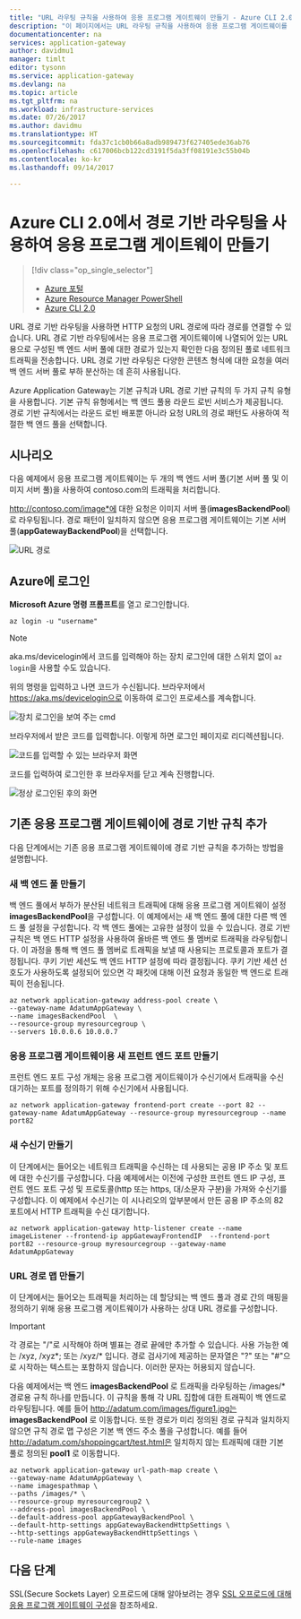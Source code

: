 ```yaml
---
title: "URL 라우팅 규칙을 사용하여 응용 프로그램 게이트웨이 만들기 - Azure CLI 2.0 | Microsoft Docs"
description: "이 페이지에서는 URL 라우팅 규칙을 사용하여 응용 프로그램 게이트웨이를 만들고 구성하는 방법에 대한 지침을 제공합니다."
documentationcenter: na
services: application-gateway
author: davidmu1
manager: timlt
editor: tysonn
ms.service: application-gateway
ms.devlang: na
ms.topic: article
ms.tgt_pltfrm: na
ms.workload: infrastructure-services
ms.date: 07/26/2017
ms.author: davidmu
ms.translationtype: HT
ms.sourcegitcommit: fda37c1cb0b66a8adb989473f627405ede36ab76
ms.openlocfilehash: c617006bcb122cd3191f5da3ff08191e3c55b04b
ms.contentlocale: ko-kr
ms.lasthandoff: 09/14/2017

---
```

# <a name="create-an-application-gateway-by-using-path-based-routing-with-azure-cli-20"></a>Azure CLI 2.0에서 경로 기반 라우팅을 사용하여 응용 프로그램 게이트웨이 만들기

> [!div class="op_single_selector"]
> * [Azure 포털](application-gateway-create-url-route-portal.md)
> * [Azure Resource Manager PowerShell](application-gateway-create-url-route-arm-ps.md)
> * [Azure CLI 2.0](application-gateway-create-url-route-cli.md)

URL 경로 기반 라우팅을 사용하면 HTTP 요청의 URL 경로에 따라 경로를 연결할 수 있습니다. URL 경로 기반 라우팅에서는 응용 프로그램 게이트웨이에 나열되어 있는 URL용으로 구성된 백 엔드 서버 풀에 대한 경로가 있는지 확인한 다음 정의된 풀로 네트워크 트래픽을 전송합니다. URL 경로 기반 라우팅은 다양한 콘텐츠 형식에 대한 요청을 여러 백 엔드 서버 풀로 부하 분산하는 데 흔히 사용됩니다.

Azure Application Gateway는 기본 규칙과 URL 경로 기반 규칙의 두 가지 규칙 유형을 사용합니다. 기본 규칙 유형에서는 백 엔드 풀용 라운드 로빈 서비스가 제공됩니다. 경로 기반 규칙에서는 라운드 로빈 배포뿐 아니라 요청 URL의 경로 패턴도 사용하여 적절한 백 엔드 풀을 선택합니다.

## <a name="scenario"></a>시나리오

다음 예제에서 응용 프로그램 게이트웨이는 두 개의 백 엔드 서버 풀(기본 서버 풀 및 이미지 서버 풀)을 사용하여 contoso.com의 트래픽을 처리합니다.

http://contoso.com/image*에 대한 요청은 이미지 서버 풀(**imagesBackendPool**)로 라우팅됩니다. 경로 패턴이 일치하지 않으면 응용 프로그램 게이트웨이는 기본 서버 풀(**appGatewayBackendPool**)을 선택합니다.

![URL 경로](./media/application-gateway-create-url-route-cli/scenario.png)

## <a name="sign-in-to-azure"></a>Azure에 로그인

**Microsoft Azure 명령 프롬프트**를 열고 로그인합니다.

```azurecli
az login -u "username"
```

> [!NOTE]
> aka.ms/devicelogin에서 코드를 입력해야 하는 장치 로그인에 대한 스위치 없이 `az login`을 사용할 수도 있습니다.

위의 명령을 입력하고 나면 코드가 수신됩니다. 브라우저에서 https://aka.ms/devicelogin으로 이동하여 로그인 프로세스를 계속합니다.

![장치 로그인을 보여 주는 cmd][1]

브라우저에서 받은 코드를 입력합니다. 이렇게 하면 로그인 페이지로 리디렉션됩니다.

![코드를 입력할 수 있는 브라우저 화면][2]

코드를 입력하여 로그인한 후 브라우저를 닫고 계속 진행합니다.

![정상 로그인된 후의 화면][3]

## <a name="add-a-path-based-rule-to-an-existing-application-gateway"></a>기존 응용 프로그램 게이트웨이에 경로 기반 규칙 추가

다음 단계에서는 기존 응용 프로그램 게이트웨이에 경로 기반 규칙을 추가하는 방법을 설명합니다.
### <a name="create-a-new-back-end-pool"></a>새 백 엔드 풀 만들기

백 엔드 풀에서 부하가 분산된 네트워크 트래픽에 대해 응용 프로그램 게이트웨이 설정 **imagesBackendPool**을 구성합니다. 이 예제에서는 새 백 엔드 풀에 대한 다른 백 엔드 풀 설정을 구성합니다. 각 백 엔드 풀에는 고유한 설정이 있을 수 있습니다. 경로 기반 규칙은 백 엔드 HTTP 설정을 사용하여 올바른 백 엔드 풀 멤버로 트래픽을 라우팅합니다. 이 과정을 통해 백 엔드 풀 멤버로 트래픽을 보낼 때 사용되는 프로토콜과 포트가 결정됩니다. 쿠키 기반 세션도 백 엔드 HTTP 설정에 따라 결정됩니다.  쿠키 기반 세션 선호도가 사용하도록 설정되어 있으면 각 패킷에 대해 이전 요청과 동일한 백 엔드로 트래픽이 전송됩니다.

```azurecli-interactive
az network application-gateway address-pool create \
--gateway-name AdatumAppGateway \
--name imagesBackendPool  \
--resource-group myresourcegroup \
--servers 10.0.0.6 10.0.0.7
```

### <a name="create-a-new-front-end-port-for-an-application-gateway"></a>응용 프로그램 게이트웨이용 새 프런트 엔드 포트 만들기

프런트 엔드 포트 구성 개체는 응용 프로그램 게이트웨이가 수신기에서 트래픽을 수신 대기하는 포트를 정의하기 위해 수신기에서 사용됩니다.

```azurecli-interactive
az network application-gateway frontend-port create --port 82 --gateway-name AdatumAppGateway --resource-group myresourcegroup --name port82
```

### <a name="create-a-new-listener"></a>새 수신기 만들기

이 단계에서는 들어오는 네트워크 트래픽을 수신하는 데 사용되는 공용 IP 주소 및 포트에 대한 수신기를 구성합니다. 다음 예제에서는 이전에 구성한 프런트 엔드 IP 구성, 프런트 엔드 포트 구성 및 프로토콜(http 또는 https, 대/소문자 구분)을 가져와 수신기를 구성합니다. 이 예제에서 수신기는 이 시나리오의 앞부분에서 만든 공용 IP 주소의 82 포트에서 HTTP 트래픽을 수신 대기합니다.

```azurecli-interactive
az network application-gateway http-listener create --name imageListener --frontend-ip appGatewayFrontendIP  --frontend-port port82 --resource-group myresourcegroup --gateway-name AdatumAppGateway
```

### <a name="create-the-url-path-map"></a>URL 경로 맵 만들기

이 단계에서는 들어오는 트래픽을 처리하는 데 할당되는 백 엔드 풀과 경로 간의 매핑을 정의하기 위해 응용 프로그램 게이트웨이가 사용하는 상대 URL 경로를 구성합니다.

> [!IMPORTANT]
> 각 경로는 "/"로 시작해야 하며 별표는 경로 끝에만 추가할 수 있습니다. 사용 가능한 예는 /xyz, /xyz*; 또는 /xyz/* 입니다. 경로 검사기에 제공하는 문자열은 "?" 또는 "#"으로 시작하는 텍스트는 포함하지 않습니다. 이러한 문자는 허용되지 않습니다. 

다음 예제에서는 백 엔드 **imagesBackendPool** 로 트래픽을 라우팅하는 /images/\* 경로용 규칙 하나를 만듭니다. 이 규칙을 통해 각 URL 집합에 대한 트래픽이 백 엔드로 라우팅됩니다. 예를 들어 http://adatum.com/images/figure1.jpg는 **imagesBackendPool** 로 이동합니다. 또한 경로가 미리 정의된 경로 규칙과 일치하지 않으면 규칙 경로 맵 구성은 기본 백 엔드 주소 풀을 구성합니다. 예를 들어 http://adatum.com/shoppingcart/test.html은 일치하지 않는 트래픽에 대한 기본 풀로 정의된 **pool1** 로 이동합니다.

```azurecli-interactive
az network application-gateway url-path-map create \
--gateway-name AdatumAppGateway \
--name imagespathmap \
--paths /images/* \
--resource-group myresourcegroup2 \
--address-pool imagesBackendPool \
--default-address-pool appGatewayBackendPool \
--default-http-settings appGatewayBackendHttpSettings \
--http-settings appGatewayBackendHttpSettings \
--rule-name images
```

## <a name="next-steps"></a>다음 단계

SSL(Secure Sockets Layer) 오프로드에 대해 알아보려는 경우 [SSL 오프로드에 대해 응용 프로그램 게이트웨이 구성](application-gateway-ssl-cli.md)을 참조하세요.


[scenario]: ./media/application-gateway-create-url-route-cli/scenario.png
[1]: ./media/application-gateway-create-url-route-cli/figure1.png
[2]: ./media/application-gateway-create-url-route-cli/figure2.png
[3]: ./media/application-gateway-create-url-route-cli/figure3.png


